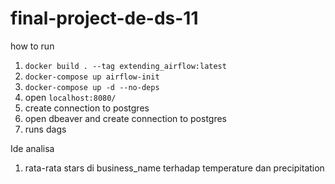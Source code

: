 # final-project-de-ds-11

how to run
1. `docker build . --tag extending_airflow:latest`
2. `docker-compose up airflow-init`
3. `docker-compose up -d --no-deps`
4. open `localhost:8080/`
5. create connection to postgres
6. open dbeaver and create connection to postgres
7. runs dags

Ide analisa
1. rata-rata stars di business_name terhadap temperature dan precipitation